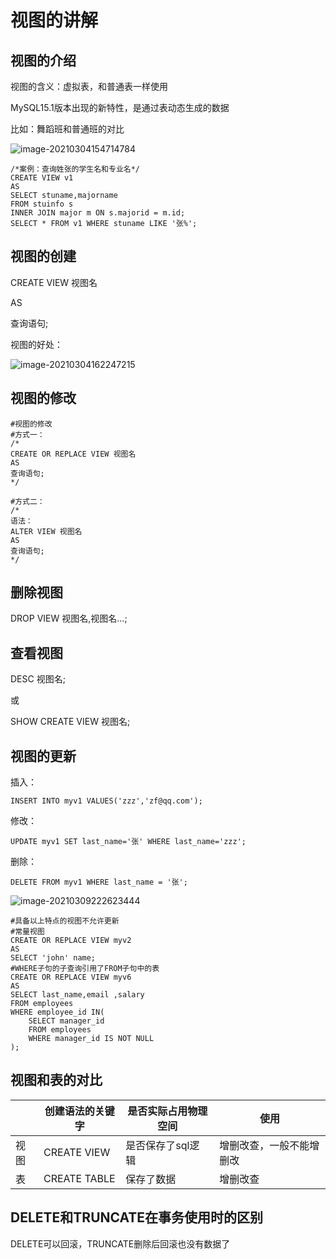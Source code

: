 # 视图的讲解



## 视图的介绍

视图的含义：虚拟表，和普通表一样使用

MySQL15.1版本出现的新特性，是通过表动态生成的数据

比如：舞蹈班和普通班的对比

![image-20210304154714784](https://raw.githubusercontent.com/xzx-summer/image/main/img/img/20210627130217.png)

```mysql
/*案例：查询姓张的学生名和专业名*/
CREATE VIEW v1
AS
SELECT stuname,majorname
FROM stuinfo s
INNER JOIN major m ON s.majorid = m.id;
SELECT * FROM v1 WHERE stuname LIKE '张%';
```



## 视图的创建

CREATE VIEW 视图名

AS

查询语句;

视图的好处：

![image-20210304162247215](https://raw.githubusercontent.com/xzx-summer/image/main/img/img/20210627130218.png)



## 视图的修改

```mysql
#视图的修改
#方式一：
/*
CREATE OR REPLACE VIEW 视图名
AS
查询语句;
*/

#方式二：
/*
语法：
ALTER VIEW 视图名
AS
查询语句;
*/

```



## 删除视图

DROP VIEW 视图名,视图名…;



## 查看视图

DESC 视图名;

或

SHOW CREATE VIEW 视图名;



## 视图的更新

插入：

```mysql
INSERT INTO myv1 VALUES('zzz','zf@qq.com');
```

修改：

```mysql
UPDATE myv1 SET last_name='张' WHERE last_name='zzz';
```

删除：

```mysql
DELETE FROM myv1 WHERE last_name = '张';
```

![image-20210309222623444](https://raw.githubusercontent.com/xzx-summer/image/main/img/img/20210627130219.png)

```mysql
#具备以上特点的视图不允许更新
#常量视图
CREATE OR REPLACE VIEW myv2
AS
SELECT 'john' name;
#WHERE子句的子查询引用了FROM子句中的表
CREATE OR REPLACE VIEW myv6
AS
SELECT last_name,email ,salary 
FROM employees
WHERE employee_id IN(
	SELECT manager_id
    FROM employees
    WHERE manager_id IS NOT NULL
);
```



## 视图和表的对比

|      | 创建语法的关键字 | 是否实际占用物理空间 | 使用                     |
| ---- | ---------------- | -------------------- | ------------------------ |
| 视图 | CREATE VIEW      | 是否保存了sql逻辑    | 增删改查，一般不能增删改 |
| 表   | CREATE TABLE     | 保存了数据           | 增删改查                 |



## DELETE和TRUNCATE在事务使用时的区别

DELETE可以回滚，TRUNCATE删除后回滚也没有数据了



